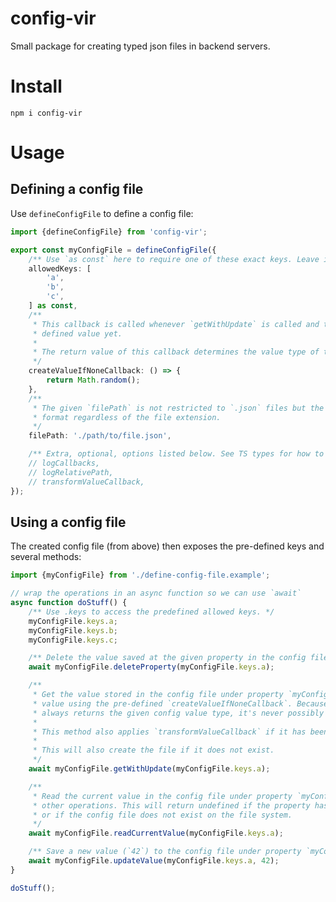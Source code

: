 # config-vir

Small package for creating typed json files in backend servers.

# Install

```
npm i config-vir
```

# Usage

## Defining a config file

Use `defineConfigFile` to define a config file:

<!-- example-link: src/readme-examples/define-config-file.example.ts -->

```TypeScript
import {defineConfigFile} from 'config-vir';

export const myConfigFile = defineConfigFile({
    /** Use `as const` here to require one of these exact keys. Leave it out to allow any string. */
    allowedKeys: [
        'a',
        'b',
        'c',
    ] as const,
    /**
     * This callback is called whenever `getWithUpdate` is called and the given propertyKey has no
     * defined value yet.
     *
     * The return value of this callback determines the value type of this config file.
     */
    createValueIfNoneCallback: () => {
        return Math.random();
    },
    /**
     * The given `filePath` is not restricted to `.json` files but the data will be saved in JSON
     * format regardless of the file extension.
     */
    filePath: './path/to/file.json',

    /** Extra, optional, options listed below. See TS types for how to use. */
    // logCallbacks,
    // logRelativePath,
    // transformValueCallback,
});
```

## Using a config file

The created config file (from above) then exposes the pre-defined keys and several methods:

<!-- example-link: src/readme-examples/using-config-file.example.ts -->

```TypeScript
import {myConfigFile} from './define-config-file.example';

// wrap the operations in an async function so we can use `await`
async function doStuff() {
    /** Use .keys to access the predefined allowed keys. */
    myConfigFile.keys.a;
    myConfigFile.keys.b;
    myConfigFile.keys.c;

    /** Delete the value saved at the given property in the config file. */
    await myConfigFile.deleteProperty(myConfigFile.keys.a);

    /**
     * Get the value stored in the config file under property `myConfigFile.keys.a` OR create a new
     * value using the pre-defined `createValueIfNoneCallback`. Because of this, `getWithUpdate`
     * always returns the given config value type, it's never possibly undefined.
     *
     * This method also applies `transformValueCallback` if it has been defined.
     *
     * This will also create the file if it does not exist.
     */
    await myConfigFile.getWithUpdate(myConfigFile.keys.a);

    /**
     * Read the current value in the config file under property `myConfigFile.keys.a` without any
     * other operations. This will return undefined if the property has no value in the config file
     * or if the config file does not exist on the file system.
     */
    await myConfigFile.readCurrentValue(myConfigFile.keys.a);

    /** Save a new value (`42`) to the config file under property `myConfigFile.keys.a`. */
    await myConfigFile.updateValue(myConfigFile.keys.a, 42);
}

doStuff();
```
